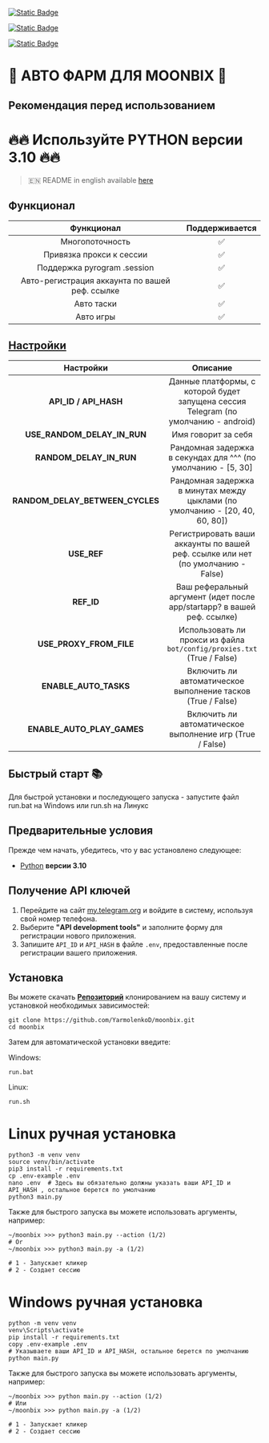 [![Static Badge](https://img.shields.io/badge/Telegram-Channel-Link?style=for-the-badge&logo=Telegram&logoColor=white&logoSize=auto&color=blue)](https://t.me/hidden_coding)

[![Static Badge](https://img.shields.io/badge/Telegram-Chat-yes?style=for-the-badge&logo=Telegram&logoColor=white&logoSize=auto&color=blue)](https://t.me/hidden_codding_chat)

[![Static Badge](https://img.shields.io/badge/Telegram-Bot%20Link-Link?style=for-the-badge&logo=Telegram&logoColor=white&logoSize=auto&color=blue)](https://t.me/Binance_Moonbix_bot/start?startApp=ref_355876562&startapp=ref_355876562&utm_medium=web_share_copy)

# 🚀 АВТО ФАРМ ДЛЯ MOONBIX 🚀

## Рекомендация перед использованием

# 🔥🔥 Используйте PYTHON версии 3.10 🔥🔥

> 🇪🇳 README in english available [here](README-EN)

## Функционал  
|                   Функционал                   | Поддерживается |
|:----------------------------------------------:|:--------------:|
|                Многопоточность                 |       ✅        | 
|            Привязка прокси к сессии            |       ✅        | 
|          Поддержка pyrogram .session           |       ✅        |
| Авто-регистрация аккаунта по вашей реф. ссылке |       ✅        |
|                   Авто таски                   |       ✅        |
|                   Авто игры                    |       ✅        |


## [Настройки](https://github.com/YarmolenkoD/moonbix/blob/main/.env-example/)
|            Настройки            |                                      Описание                                       |
|:-------------------------------:|:-----------------------------------------------------------------------------------:|
|      **API_ID / API_HASH**      | Данные платформы, с которой будет запущена сессия Telegram (по умолчанию - android) |
|   **USE_RANDOM_DELAY_IN_RUN**   |                                 Имя говорит за себя                                 |
|     **RANDOM_DELAY_IN_RUN**     |            Рандомная задержка в секундах для ^^^ (по умолчанию - [5, 30]            |
| **RANDOM_DELAY_BETWEEN_CYCLES** |    Рандомная задержка в минутах между цыклами (по умолчанию - [20, 40, 60, 80])     |
|           **USE_REF**           |  Регистрировать ваши аккаунты по вашей реф. ссылке или нет (по умолчанию - False)   |
|           **REF_ID**            |       Ваш реферальный аргумент (идет после app/startapp? в вашей реф. ссылке)       |
|     **USE_PROXY_FROM_FILE**     |       Использовать ли прокси из файла `bot/config/proxies.txt` (True / False)       |
|      **ENABLE_AUTO_TASKS**      |             Включить ли автоматическое выполнение тасков (True / False)             |
|   **ENABLE_AUTO_PLAY_GAMES**    |              Включить ли автоматическое выполнение игр (True / False)               |

## Быстрый старт 📚

Для быстрой установки и последующего запуска - запустите файл run.bat на Windows или run.sh на Линукс

## Предварительные условия
Прежде чем начать, убедитесь, что у вас установлено следующее:
- [Python](https://www.python.org/downloads/) **версии 3.10**

## Получение API ключей
1. Перейдите на сайт [my.telegram.org](https://my.telegram.org) и войдите в систему, используя свой номер телефона.
2. Выберите **"API development tools"** и заполните форму для регистрации нового приложения.
3. Запишите `API_ID` и `API_HASH` в файле `.env`, предоставленные после регистрации вашего приложения.

## Установка
Вы можете скачать [**Репозиторий**](https://github.com/YarmolenkoD/moonbix) клонированием на вашу систему и установкой необходимых зависимостей:
```shell
git clone https://github.com/YarmolenkoD/moonbix.git
cd moonbix
```

Затем для автоматической установки введите:

Windows:
```shell
run.bat
```

Linux:
```shell
run.sh
```

# Linux ручная установка
```shell
python3 -m venv venv
source venv/bin/activate
pip3 install -r requirements.txt
cp .env-example .env
nano .env  # Здесь вы обязательно должны указать ваши API_ID и API_HASH , остальное берется по умолчанию
python3 main.py
```

Также для быстрого запуска вы можете использовать аргументы, например:
```shell
~/moonbix >>> python3 main.py --action (1/2)
# Or
~/moonbix >>> python3 main.py -a (1/2)

# 1 - Запускает кликер
# 2 - Создает сессию
```


# Windows ручная установка
```shell
python -m venv venv
venv\Scripts\activate
pip install -r requirements.txt
copy .env-example .env
# Указываете ваши API_ID и API_HASH, остальное берется по умолчанию
python main.py
```

Также для быстрого запуска вы можете использовать аргументы, например:
```shell
~/moonbix >>> python main.py --action (1/2)
# Или
~/moonbix >>> python main.py -a (1/2)

# 1 - Запускает кликер
# 2 - Создает сессию
```
